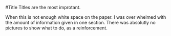 #Title
Titles are the most improtant.

When this is not enough white space on the paper. I was over whelmed with the amount of information given in one section. There was absolutly no pictures to show what to do, as a reinforcement. 
